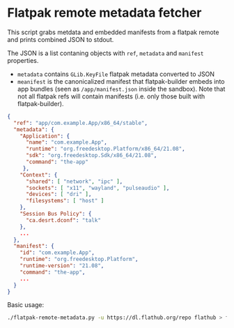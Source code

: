 # Flatpak remote metadata fetcher

This script grabs metdata and embedded manifests from a flatpak remote and prints combined JSON to stdout.

The JSON is a list contaning objects with `ref`, `metadata` and `manifest` properties.
* `metadata` contains `GLib.KeyFile` flatpak metadata converted to JSON
* `meanifest` is the canonicalized manifest that flatpak-builder embeds into app bundles (seen as `/app/manifest.json` inside the sandbox).
  Note that not all flatpak refs will contain manifests (i.e. only those built with flatpak-builder).
```json
{
  "ref": "app/com.example.App/x86_64/stable",
  "metadata": {
    "Application": {
      "name": "com.example.App",
      "runtime": "org.freedesktop.Platform/x86_64/21.08",
      "sdk": "org.freedesktop.Sdk/x86_64/21.08",
      "command": "the-app"
     },
    "Context": {
      "shared": [ "network", "ipc" ],
      "sockets": [ "x11", "wayland", "pulseaudio" ],
      "devices": [ "dri" ],
      "filesystems": [ "host" ]
    },
    "Session Bus Policy": {
      "ca.desrt.dconf": "talk"
    },
    ...
  },
  "manifest": {
    "id": "com.example.App",
    "runtime": "org.freedesktop.Platform",
    "runtime-version": "21.08",
    "command": "the-app",
    ...
  }
}
```

Basic usage:

```bash
./flatpak-remote-metadata.py -u https://dl.flathub.org/repo flathub > flathub.json
```
